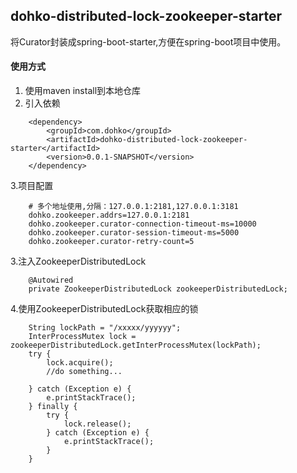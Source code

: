 
dohko-distributed-lock-zookeeper-starter
---
将Curator封装成spring-boot-starter,方便在spring-boot项目中使用。

#### 使用方式
1. 使用maven install到本地仓库
2. 引入依赖
```
    <dependency>
        <groupId>com.dohko</groupId>
        <artifactId>dohko-distributed-lock-zookeeper-starter</artifactId>
        <version>0.0.1-SNAPSHOT</version>
    </dependency>
```
3.项目配置
```
    # 多个地址使用,分隔：127.0.0.1:2181,127.0.0.1:3181
    dohko.zookeeper.addrs=127.0.0.1:2181
    dohko.zookeeper.curator-connection-timeout-ms=10000
    dohko.zookeeper.curator-session-timeout-ms=5000
    dohko.zookeeper.curator-retry-count=5
```

3.注入ZookeeperDistributedLock
```
    @Autowired
    private ZookeeperDistributedLock zookeeperDistributedLock;
```

4.使用ZookeeperDistributedLock获取相应的锁
```
    String lockPath = "/xxxxx/yyyyyy";
    InterProcessMutex lock = zookeeperDistributedLock.getInterProcessMutex(lockPath);
    try {
        lock.acquire();
        //do something...
        
    } catch (Exception e) {
        e.printStackTrace();
    } finally {
        try {
            lock.release();
        } catch (Exception e) {
            e.printStackTrace();
        }
    }
```